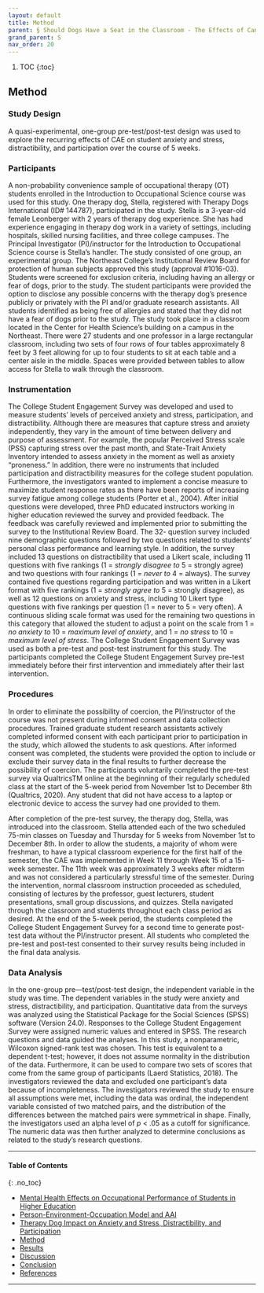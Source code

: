 ```yaml
---
layout: default
title: Method
parent: § Should Dogs Have a Seat in the Classroom - The Effects of Canine Assisted Education on College Student Mental Health
grand_parent: S
nav_order: 20 
---
```

<style>
.dont-break-out {
  /* These are technically the same, but use both */
  overflow-wrap: break-word;
  word-wrap: break-word;

     -ms-word-break: break-all;
  /* This is the dangerous one in WebKit, as it breaks things wherever */
  word-break: break-all;
  /* Instead use this non-standard one: */
  word-break: break-word;
}

.youtube-container {
    position: relative;
    width: 100%;
    height: 0;
    padding-bottom: 56.25%;
}
.youtube-video {
    position: absolute;
    top: 0;
    left: 0;
    width: 100%;
    height: 100%;
}

</style>

<div class="dont-break-out" markdown="1">

1. TOC
{:toc}

## Method
### Study Design 
A quasi-experimental, one-group pre-test/post-test design was used to explore the recurring effects of CAE on student anxiety and stress, distractibility, and participation over the course of 5 weeks.

### Participants
A non-probability convenience sample of occupational therapy (OT) students enrolled in the Introduction to Occupational Science course was used for this study. One therapy dog, Stella, registered with Therapy Dogs International (ID# 144787), participated in the study. Stella is a 3-year-old female Leonberger with 2 years of therapy dog experience. She has had experience engaging in therapy dog work in a variety of settings, including hospitals, skilled nursing facilities, and three college campuses. The Principal Investigator (PI)/instructor for the Introduction to Occupational Science course is Stella’s handler. The study consisted of one group, an experimental group. The Northeast College’s Institutional Review Board for protection of human subjects approved this study (approval #1016-03). Students were screened for exclusion criteria, including having an allergy or fear of dogs, prior to the study. The student participants were provided the option to disclose any possible concerns with the therapy dog’s presence publicly or privately with the PI and/or graduate research assistants. All students identified as being free of allergies and stated that they did not have a fear of dogs prior to the study. The study took place in a classroom located in the Center for Health Science’s building on a campus in the Northeast. There were 27 students and one professor in a large rectangular classroom, including two sets of four rows of four tables approximately 8 feet by 3 feet allowing for up to four students to sit at each table and a center aisle in the middle. Spaces were provided between tables to allow access for Stella to walk through the classroom.

### Instrumentation
The College Student Engagement Survey was developed and used to measure students’ levels of perceived anxiety and stress, participation, and distractibility. Although there are measures that capture stress and anxiety independently, they vary in the amount of time between delivery and purpose of assessment. For example, the popular Perceived Stress scale (PSS) capturing stress over the past month, and State-Trait Anxiety Inventory intended to assess anxiety in the moment as well as anxiety “proneness.” In addition, there were no instruments that included participation and distractibility measures for the college student population. Furthermore, the investigators wanted to implement a concise measure to maximize student response rates as there have been reports of increasing survey fatigue among college students (Porter et al., 2004). After initial questions were developed, three PhD educated instructors working in higher education reviewed the survey and provided feedback. The feedback was carefully reviewed and implemented prior to submitting the survey to the Institutional Review Board. The 32- question survey included nine demographic questions followed by two questions related to students’ personal class performance and learning style. In addition, the survey included 13 questions on distractibility that used a Likert scale, including 11 questions with five rankings (1 = *strongly disagree to* 5 = strongly agree) and two questions with four rankings (1 = *never to* 4 = always). The survey contained five questions regarding participation and was written in a Likert format with five rankings (1 = *strongly agree to* 5 = strongly disagree), as well as 12 questions on anxiety and stress, including 10 Likert type questions with five rankings per question (1 = never to 5 = very often). A continuous sliding scale format was used for the remaining two questions in this category that allowed the student to adjust a point on the scale from 1 = *no anxiety to* 10 = *maximum level of anxiety*, and 1 = *no stress* to 10 = *maximum level of stress*. The College Student Engagement Survey was used as both a pre-test and post-test instrument for this study. The participants completed the College Student Engagement Survey pre-test immediately before their first intervention and immediately after their last intervention.

### Procedures
In order to eliminate the possibility of coercion, the PI/instructor of the course was not present during informed consent and data collection procedures. Trained graduate student research assistants actively completed informed consent with each participant prior to participation in the study, which allowed the students to ask questions. After informed consent was completed, the students were provided the option to include or exclude their survey data in the final results to further decrease the possibility of coercion. The participants voluntarily completed the pre-test survey via QualtricsTM online at the beginning of their regularly scheduled class at the start of the 5-week period from November 1st to December 8th (Qualtrics, 2020). Any student that did not have access to a laptop or electronic device to access the survey had one provided to them.

After completion of the pre-test survey, the therapy dog, Stella, was introduced into the classroom. Stella attended each of the two scheduled 75-min classes on Tuesday and Thursday for 5 weeks from November 1st to December 8th. In order to allow the students, a majority of whom were freshman, to have a typical classroom experience for the first half of the semester, the CAE was implemented in Week 11 through Week 15 of a 15-week semester. The 11th week was approximately 3 weeks after midterm and was not considered a particularly stressful time of the semester. During the intervention, normal classroom instruction proceeded as scheduled, consisting of lectures by the professor, guest lecturers, student presentations, small group discussions, and quizzes. Stella navigated through the classroom and students throughout each class period as desired. At the end of the 5-week period, the students completed the College Student Engagement Survey for a second time to generate post-test data without the PI/instructor present. All students who completed the pre-test and post-test consented to their survey results being included in the final data analysis.

### Data Analysis
In the one-group pre—test/post-test design, the independent variable in the study was time. The dependent variables in the study were anxiety and stress, distractibility, and participation. Quantitative data from the surveys was analyzed using the Statistical Package for the Social Sciences (SPSS) software (Version 24.0). Responses to the College Student Engagement Survey were assigned numeric values and entered in SPSS. The research questions and data guided the analyses. In this study, a nonparametric, Wilcoxon signed-rank test was chosen. This test is equivalent to a dependent t-test; however, it does not assume normality in the distribution of the data. Furthermore, it can be used to compare two sets of scores that come from the same group of participants (Laerd Statistics, 2018). The investigators reviewed the data and excluded one participant’s data because of incompleteness. The investigators reviewed the study to ensure all assumptions were met, including the data was ordinal, the independent variable consisted of two matched pairs, and the distribution of the differences between the matched pairs were symmetrical in shape. Finally, the investigators used an alpha level of *p* < .05 as a cutoff for significance. The numeric data was then further analyzed to determine conclusions as related to the study’s research questions.

***

#### Table of Contents
{: .no_toc}

<ul><li> <a href="/docs/S/Should-Dogs-Have-a-Seat-in-the-Classroom-The-Effects-of-Canine-Assisted-Education-on-College-Student-Mental-Health-1/">Mental Health Effects on Occupational Performance of Students in Higher Education</a></li><li> <a href="/docs/S/Should-Dogs-Have-a-Seat-in-the-Classroom-The-Effects-of-Canine-Assisted-Education-on-College-Student-Mental-Health-1-2/">Person-Environment-Occupation Model and AAI</a></li><li> <a href="/docs/S/Should-Dogs-Have-a-Seat-in-the-Classroom-The-Effects-of-Canine-Assisted-Education-on-College-Student-Mental-Health-1-3/">Therapy Dog Impact on Anxiety and Stress, Distractibility, and Participation</a></li><li> <a href="/docs/S/Should-Dogs-Have-a-Seat-in-the-Classroom-The-Effects-of-Canine-Assisted-Education-on-College-Student-Mental-Health-2/">Method</a></li><li> <a href="/docs/S/Should-Dogs-Have-a-Seat-in-the-Classroom-The-Effects-of-Canine-Assisted-Education-on-College-Student-Mental-Health-3/">Results</a></li><li> <a href="/docs/S/Should-Dogs-Have-a-Seat-in-the-Classroom-The-Effects-of-Canine-Assisted-Education-on-College-Student-Mental-Health-4/">Discussion</a></li><li> <a href="/docs/S/Should-Dogs-Have-a-Seat-in-the-Classroom-The-Effects-of-Canine-Assisted-Education-on-College-Student-Mental-Health-5/">Conclusion</a></li><li> <a href="/docs/S/Should-Dogs-Have-a-Seat-in-the-Classroom-The-Effects-of-Canine-Assisted-Education-on-College-Student-Mental-Health-6/">References</a></li></ul>

***

</div>
